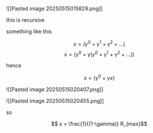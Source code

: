 ![[Pasted image 20250515015829.png]]


this is recursive

something like this

$$ x = (\gamma^0 + \gamma^1 + \gamma^2 + ...) $$
$$ x = (\gamma^0 + \gamma(\gamma^0 + \gamma^1 + \gamma^2 + ...)) $$

hence

$$ x = (\gamma^0 + \gamma x) $$

![[Pasted image 20250515020407.png]]

![[Pasted image 20250515020455.png]]

so

$$ x = \frac{1}{(1-\gamma)} R_{max}$$
